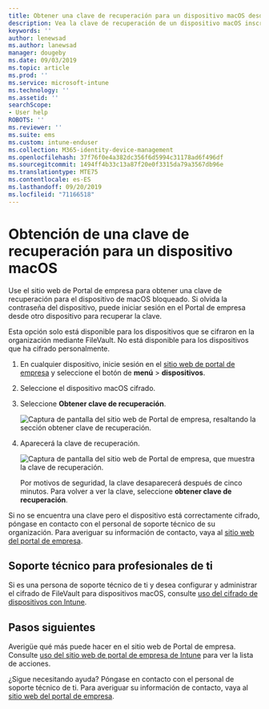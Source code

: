 ```yaml
---
title: Obtener una clave de recuperación para un dispositivo macOS desde el sitio web de Portal de empresa de Intune
description: Vea la clave de recuperación de un dispositivo macOS inscrito y administrado.
keywords: ''
author: lenewsad
ms.author: lanewsad
manager: dougeby
ms.date: 09/03/2019
ms.topic: article
ms.prod: ''
ms.service: microsoft-intune
ms.technology: ''
ms.assetid: ''
searchScope:
- User help
ROBOTS: ''
ms.reviewer: ''
ms.suite: ems
ms.custom: intune-enduser
ms.collection: M365-identity-device-management
ms.openlocfilehash: 37f76f0e4a382dc356f6d5994c31178ad6f496df
ms.sourcegitcommit: 1494ff4b33c13a87f20e0f3315da79a3567db96e
ms.translationtype: MTE75
ms.contentlocale: es-ES
ms.lasthandoff: 09/20/2019
ms.locfileid: "71166518"
---
```

# <a name="get-a-recovery-key-for-a-macos-device"></a>Obtención de una clave de recuperación para un dispositivo macOS

Use el sitio web de Portal de empresa para obtener una clave de recuperación para el dispositivo de macOS bloqueado. Si olvida la contraseña del dispositivo, puede iniciar sesión en el Portal de empresa desde otro dispositivo para recuperar la clave.  

Esta opción solo está disponible para los dispositivos que se cifraron en la organización mediante FileVault. No está disponible para los dispositivos que ha cifrado personalmente.

1. En cualquier dispositivo, inicie sesión en el [sitio web de portal de empresa](https://portal.manage.microsoft.com) y seleccione el botón de **menú** > **dispositivos**.  
2. Seleccione el dispositivo macOS cifrado.  
3. Seleccione **Obtener clave de recuperación**.  

    ![Captura de pantalla del sitio web de Portal de empresa, resaltando la sección obtener clave de recuperación.](./media/1907-recovery2-cpweb-intune.PNG)  

4. Aparecerá la clave de recuperación.

    ![Captura de pantalla del sitio web de Portal de empresa, que muestra la clave de recuperación.](./media/1907-recovery-cpweb-intune.PNG)  

    Por motivos de seguridad, la clave desaparecerá después de cinco minutos. Para volver a ver la clave, seleccione **obtener clave de recuperación**.

Si no se encuentra una clave pero el dispositivo está correctamente cifrado, póngase en contacto con el personal de soporte técnico de su organización. Para averiguar su información de contacto, vaya al [sitio web del portal de empresa](https://go.microsoft.com/fwlink/?linkid=2010980).  

## <a name="it-pro-support"></a>Soporte técnico para profesionales de ti

Si es una persona de soporte técnico de ti y desea configurar y administrar el cifrado de FileVault para dispositivos macOS, consulte [uso del cifrado de dispositivos con Intune](https://docs.microsoft.com/intune/encrypt-devices.md).

## <a name="next-steps"></a>Pasos siguientes

Averigüe qué más puede hacer en el sitio web de Portal de empresa. Consulte [uso del sitio web de portal de empresa de Intune](using-the-intune-company-portal-website.md) para ver la lista de acciones.  

¿Sigue necesitando ayuda? Póngase en contacto con el personal de soporte técnico de ti. Para averiguar su información de contacto, vaya al [sitio web del portal de empresa](https://go.microsoft.com/fwlink/?linkid=2010980).  
